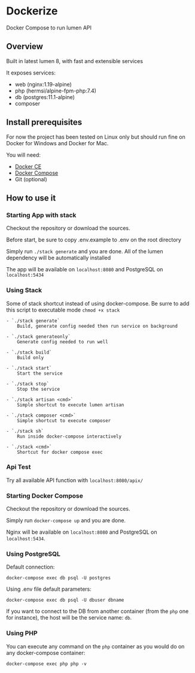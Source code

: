 # Dockerize
Docker Compose to run lumen API

## Overview

Built in latest lumen 8, with fast and extensible services

It exposes services:

* web (nginx:1.19-alpine)
* php (hermsi/alpine-fpm-php:7.4) 
* db (postgres:11.1-alpine)
* composer

## Install prerequisites

For now the project has been tested on Linux only but should run fine on Docker for Windows and Docker for Mac.

You will need:

* [Docker CE](https://docs.docker.com/engine/installation/)
* [Docker Compose](https://docs.docker.com/compose/install)
* Git (optional)

## How to use it

### Starting App with stack

Checkout the repository or download the sources.

Before start, be sure to copy .env.example to .env on the root directory

Simply run `./stack generate` and you are done. All of the lumen dependency will be automatically installed

The app will be available on `localhost:8080` and PostgreSQL on `localhost:5434`


### Using Stack

Some of stack shortcut instead of using docker-compose. Be surre to add this script to executable mode `chmod +x stack`

	- `./stack generate` 
		Build, generate config needed then run service on background
		
	- `./stack generateonly` 
		Generate config needed to run well
		
	- `./stack build` 
		Build only
	
	- `./stack start` 
		Start the service
		
	- `./stack stop` 
		Stop the service
		
	- `./stack artisan <cmd>` 
		Simple shortcut to execute lumen artisan
		
	- `./stack composer <cmd>` 
		Simple shortcut to execute composer
		
	- `./stack sh` 
		Run inside docker-compose interactively
		
	- `./stack <cmd>` 
		Shortcut for docker compose exec


### Api Test

Try all available API function with `localhost:8080/apix/`



### Starting Docker Compose

Checkout the repository or download the sources.

Simply run `docker-compose up` and you are done.

Nginx will be available on `localhost:8080` and PostgreSQL on `localhost:5434`.


### Using PostgreSQL

Default connection:

`docker-compose exec db psql -U postgres`

Using .env file default parameters:

`docker-compose exec db psql -U dbuser dbname`

If you want to connect to the DB from another container (from the `php` one for instance), the host will be the service name: `db`.


### Using PHP

You can execute any command on the `php` container as you would do on any docker-compose container:

`docker-compose exec php php -v`
